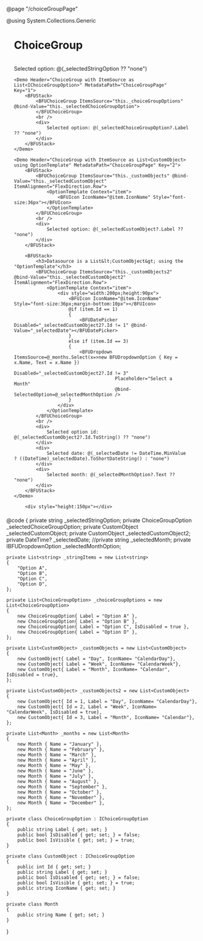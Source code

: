 ﻿@page "/choiceGroupPage"

@using System.Collections.Generic

<div style="margin:20px">
    <h1>ChoiceGroup</h1>
    <Demo Header="ChoiceGroup with ItemSource as List<string>" MetadataPath="ChoiceGroupPage" Key="0">
        <BFUStack>
            <BFUChoiceGroup ItemsSource="this._stringItems" @bind-Value="this._selectedStringOption" Required="true">
            </BFUChoiceGroup>
            <br />
            <div>
                Selected option: @(_selectedStringOption ?? "none")
            </div>
        </BFUStack>
    </Demo>

    <Demo Header="ChoiceGroup with ItemSource as List<IChoiceGroupOption>" MetadataPath="ChoiceGroupPage" Key="1">
        <BFUStack>
            <BFUChoiceGroup ItemsSource="this._choiceGroupOptions" @bind-Value="this._selectedChoiceGroupOption">
            </BFUChoiceGroup>
            <br />
            <div>
                Selected option: @(_selectedChoiceGroupOption?.Label ?? "none")
            </div>
        </BFUStack>
    </Demo>

    <Demo Header="ChoiceGroup with ItemSource as List<CustomObject> using OptionTemplate" MetadataPath="ChoiceGroupPage" Key="2">
        <BFUStack>
            <BFUChoiceGroup ItemsSource="this._customObjects" @bind-Value="this._selectedCustomObject" ItemAlignment="FlexDirection.Row">
                <OptionTemplate Context="item">
                    <BFUIcon IconName="@item.IconName" Style="font-size:36px"></BFUIcon>
                </OptionTemplate>
            </BFUChoiceGroup>
            <br />
            <div>
                Selected option: @(_selectedCustomObject?.Label ?? "none")
            </div>
        </BFUStack>

        <BFUStack>
            <h3>Datasource is a List&lt;CustomObject&gt; using the "OptionTemplate"</h3>
            <BFUChoiceGroup ItemsSource="this._customObjects2" @bind-Value="this._selectedCustomObject2" ItemAlignment="FlexDirection.Row">
                <OptionTemplate Context="item">
                    <div style="width:200px;height:90px">
                        <BFUIcon IconName="@item.IconName" Style="font-size:36px;margin-bottom:10px"></BFUIcon>
                        @if (item.Id == 1)
                        {
                            <BFUDatePicker Disabled="_selectedCustomObject2?.Id != 1" @bind-Value="_selectedDate"></BFUDatePicker>
                        }
                        else if (item.Id == 3)
                        {
                            <BFUDropdown ItemsSource=@_months.Select(x=>new BFUDropdownOption { Key = x.Name, Text = x.Name })
                                         Disabled="_selectedCustomObject2?.Id != 3"
                                         Placeholder="Select a Month"
                                         @bind-SelectedOption=@_selectedMonthOption />
                        }
                    </div>
                </OptionTemplate>
            </BFUChoiceGroup>
            <br />
            <div>
                Selected option id: @(_selectedCustomObject2?.Id.ToString() ?? "none")
            </div>
            <div>
                Selected date: @(_selectedDate != DateTime.MinValue ? ((DateTime)_selectedDate).ToShortDateString() : "none")
            </div>
            <div>
                Selected month: @(_selectedMonthOption?.Text ?? "none")
            </div>
        </BFUStack>
    </Demo>

        <div style="height:150px"></div>
</div>

@code {
    private string _selectedStringOption;
    private ChoiceGroupOption _selectedChoiceGroupOption;
    private CustomObject _selectedCustomObject;
    private CustomObject _selectedCustomObject2;
    private DateTime? _selectedDate;
    //private string _selectedMonth;
    private IBFUDropdownOption _selectedMonthOption;

    private List<string> _stringItems = new List<string>
    {
        "Option A",
        "Option B",
        "Option C",
        "Option D",
    };

    private List<ChoiceGroupOption> _choiceGroupOptions = new List<ChoiceGroupOption>
    {
        new ChoiceGroupOption{ Label = "Option A" },
        new ChoiceGroupOption{ Label = "Option B" },
        new ChoiceGroupOption{ Label = "Option C", IsDisabled = true },
        new ChoiceGroupOption{ Label = "Option D" },
    };

    private List<CustomObject> _customObjects = new List<CustomObject>
    {
        new CustomObject{ Label = "Day", IconName= "CalendarDay"},
        new CustomObject{ Label = "Week", IconName= "CalendarWeek"},
        new CustomObject{ Label = "Month", IconName= "Calendar", IsDisabled = true},
    };

    private List<CustomObject> _customObjects2 = new List<CustomObject>
    {
        new CustomObject{ Id = 1, Label = "Day", IconName= "CalendarDay"},
        new CustomObject{ Id = 2, Label = "Week", IconName= "CalendarWeek", IsDisabled = true},
        new CustomObject{ Id = 3, Label = "Month", IconName= "Calendar"},
    };

    private List<Month> _months = new List<Month>
    {
        new Month { Name = "January" },
        new Month { Name = "February" },
        new Month { Name = "March" },
        new Month { Name = "April" },
        new Month { Name = "May" },
        new Month { Name = "June" },
        new Month { Name = "July" },
        new Month { Name = "August" },
        new Month { Name = "September" },
        new Month { Name = "October" },
        new Month { Name = "November" },
        new Month { Name = "December" },
    };

    private class ChoiceGroupOption : IChoiceGroupOption
    {
        public string Label { get; set; }
        public bool IsDisabled { get; set; } = false;
        public bool IsVisible { get; set; } = true;
    }

    private class CustomObject : IChoiceGroupOption
    {
        public int Id { get; set; }
        public string Label { get; set; }
        public bool IsDisabled { get; set; } = false;
        public bool IsVisible { get; set; } = true;
        public string IconName { get; set; }
    }

    private class Month
    {
        public string Name { get; set; }
    }
}
